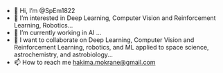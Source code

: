 - 👋 Hi, I’m @SpEm1822
- 👀 I’m interested in Deep Learning, Computer Vision and Reinforcement Learning, Robotics...
- 🌱 I’m currently working in AI ...
- 💞️ I want to collaborate on Deep Learning, Computer Vision and Reinforcement Learning, robotics, and ML applied to space science, astrochemistry, and astrobiology...
- 📫 How to reach me hakima.mokrane@gmail.com

<!---
SpEm1822/SpEm1822 is a ✨ special ✨ repository because its `README.md` (this file) appears on your GitHub profile.
You can click the Preview link to take a look at your changes.
--->
